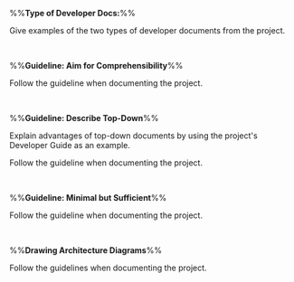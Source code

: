 %%**Type of Developer Docs:**%%

<panel type="danger" header="`W9.4a` Can explain the two types of developer docs :star:" no-close>
  <include src="../../book/documentation/introduction/what/full.md" />
  <panel header=":dart: Evidence" expanded>

Give examples of the two types of developer documents from the project.

  </panel>
</panel>

<br><!-- ##################################################################################################### -->

%%**Guideline: Aim for Comprehensibility**%%

<panel type="danger" header="`W9.4b` Can explain the need for comprehensibility in documents :star:" no-close>
  <include src="../../book/documentation/guidelines/aimForComprehensibility/what/full.md" />
<!-- TODO: add evidence -->
</panel>

<!-- ==================================================================================================== -->

<panel type="danger" header="`W9.4c` Can write reasonably comprehensible developer documents :star:" no-close>
  <include src="../../book/documentation/guidelines/aimForComprehensibility/how/full.md" />
  <panel header=":dart: Evidence" expanded>

Follow the guideline when documenting the project.

  </panel>
</panel>

<br><!-- ##################################################################################################### -->

%%**Guideline: Describe Top-Down**%%

<panel type="warning" header="`W9.4d` Can distinguish between top-down and bottom up documentation :star::star:" no-close>
  <include src="../../book/documentation/guidelines/goTopDown/what/full.md" />
<!-- TODO: add evidence -->
</panel>

<!-- ==================================================================================================== -->

<panel type="warning" header="`W9.4e` Can explain the advantages of top-down documentation :star::star:" no-close>
  <include src="../../book/documentation/guidelines/goTopDown/why/full.md" />
  <panel header=":dart: Evidence" expanded>

Explain advantages of top-down documents by using the project's Developer Guide as an example.

  </panel>
</panel>

<!-- ==================================================================================================== -->

<panel type="warning" header="`W9.4f` Can write documentation in a top-down manner :star::star:" no-close>
  <include src="../../book/documentation/guidelines/goTopDown/how/full.md" />
  <panel header=":dart: Evidence" expanded>

Follow the guideline when documenting the project.

  </panel>
</panel>

<br><!-- ##################################################################################################### -->

%%**Guideline: Minimal but Sufficient**%%

<panel type="info" header="`W9.4g` Can explain documentation should be minimal yet sufficient :star::star::star:" no-close>
  <include src="../../book/documentation/guidelines/documentMinimally/what/full.md" />
<!-- TODO: add evidence -->
</panel>

<!-- ==================================================================================================== -->

<panel type="info" header="`W9.4h` Can write minimal yet sufficient documentation :star::star::star:" no-close>
  <include src="../../book/documentation/guidelines/documentMinimally/how/full.md" />
  <panel header=":dart: Evidence" expanded>

Follow the guideline when documenting the project.

  </panel>
</panel>

<br><!-- ##################################################################################################### -->

%%**Drawing Architecture Diagrams**%%

<panel type="info" header="`W9.4i` Can draw architecture diagrams :star::star::star:" no-close>
  <include src="../../book/architecture/architectureDiagrams/drawing/full.md" />
  <panel header=":dart: Evidence" expanded>

Follow the guidelines when documenting the project.

  </panel>
</panel>
